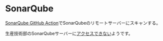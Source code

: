 # SonarQube

[SonarQube GitHub Action](https://github.com/marketplace/actions/sonarqube-scan#sonarqube-github-action)でSonarQubeのリモートサーバーにスキャンする。

生産技術部のSonarQubeサーバーに[アクセスできない](https://github.com/y-Blandin-Luc/github-actions-with-sonarqube/runs/2891456388?check_suite_focus=true)ようです。
